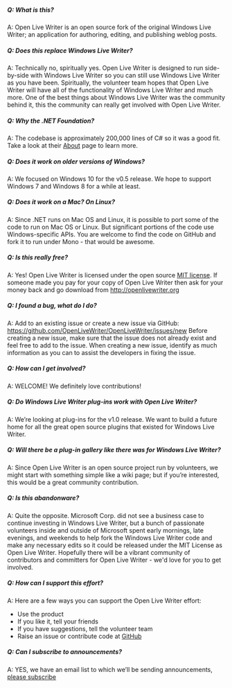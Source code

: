 ##### Q: What is this?
A: Open Live Writer is an open source fork of the original Windows Live Writer; an application for authoring, editing, and publishing weblog posts.

##### Q: Does this replace Windows Live Writer?
A: Technically no, spiritually yes.  Open Live Writer is designed to run side-by-side with Windows Live Writer so you can still use Windows Live Writer as you have been.  Spiritually, the volunteer team hopes that Open Live Writer will have all of the functionality of Windows Live Writer and much more.  One of the best things about Windows Live Writer was the community behind it, this the community can really get involved with Open Live Writer.

##### Q: Why the .NET Foundation?
A: The codebase is approximately 200,000 lines of C# so it was a good fit. Take a look at their [About](http://www.dotnetfoundation.org/about) page to learn more.

##### Q: Does it work on older versions of Windows? 
A: We focused on Windows 10 for the v0.5 release.  We hope to support Windows 7 and Windows 8 for a while at least.

##### Q: Does it work on a Mac?  On Linux?
A: Since .NET runs on Mac OS and Linux, it is possible to port some of the code to run on Mac OS or Linux. But significant portions of the code use Windows-specific APIs. You are welcome to find the code on GitHub and fork it to run under Mono - that would be awesome.

##### Q: Is this really free?
A: Yes! Open Live Writer is licensed under the open source [MIT license](https://github.com/OpenLiveWriter/OpenLiveWriter/blob/master/license.txt). If someone made you pay for your copy of Open Live Writer then ask for your money back and go download from http://openlivewriter.org

##### Q: I found a bug, what do I do?
A: Add to an existing issue or create a new issue via GitHub: https://github.com/OpenLiveWriter/OpenLiveWriter/issues/new
   Before creating a new issue, make sure that the issue does not already exist and feel free to add to the issue.
   When creating a new issue, identify as much information as you can to assist the developers in fixing the issue.

##### Q: How can I get involved?
A: WELCOME!  We definitely love contributions!  

##### Q: Do Windows Live Writer plug-ins work with Open Live Writer?
A: We’re looking at plug-ins for the v1.0 release. We want to build a future home for all the great open source plugins that existed for Windows Live Writer.

##### Q: Will there be a plug-in gallery like there was for Windows Live Writer?
A: Since Open Live Writer is an open source project run by volunteers, we might start with something simple like a wiki page; but if you’re interested, this would be a great community contribution.

##### Q: Is this abandonware?               
A: Quite the opposite.  Microsoft Corp. did not see a business case to continue investing in Windows Live Writer, but a bunch of passionate volunteers inside and outside of Microsoft spent early mornings, late evenings, and weekends to help fork the Windows Live Writer code and make any necessary edits so it could be released under the MIT License as Open Live Writer.  Hopefully there will be a vibrant community of contributors and committers for Open Live Writer - we'd love for you to get involved.

##### Q: How can I support this effort?
A: Here are a few ways you can support the Open Live Writer effort:
 * Use the product
 * If you like it, tell your friends
 * If you have suggestions, tell the volunteer team
 * Raise an issue or contribute code at [GitHub](https://github.com/OpenLiveWriter/OpenLiveWriter)

##### Q: Can I subscribe to announcements?
A: YES, we have an email list to which we’ll be sending announcements, [please subscribe](http://eepurl.com/bI77cP)
